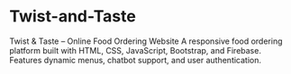 # Twist-and-Taste
Twist &amp; Taste – Online Food Ordering Website A responsive food ordering platform built with HTML, CSS, JavaScript, Bootstrap, and Firebase. Features dynamic menus, chatbot support, and user authentication.
